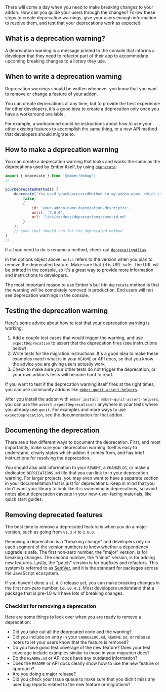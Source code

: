 There will come a day when you need to make breaking changes to your addon. How can you guide your users through the changes? Follow these steps to create deprecation warnings, give your users enough information to resolve them, and test that your deprecations work as expected.

## What is a deprecation warning?

A deprecation warning is a message printed to the console that informs a developer that they need to refactor part of their app to accommodate upcoming breaking changes to a library they use.

## When to write a deprecation warning

Deprecation warnings should be written whenever you know that you want to remove or change a feature of your addon.

You can create deprecations at any time, but to provide the best experience for other developers, it's a good idea to create a deprecation only once you have a workaround available.

For example, a workaround could be instructions about how to use your other existing features to accomplish the same thing, or a new API method that developers should migrate to.

## How to make a deprecation warning

You can create a deprecation warning that looks and works the same as the deprecations used by Ember itself, by using [`deprecate`](https://api.emberjs.com/ember/release/functions/@ember%2Fdebug/deprecate):

```js
import { deprecate } from '@ember/debug';
// ...

yourDeprecatedMethod() {
    deprecate('You used yourDeprecatedMethod in my-addon-name, which is deprecated. Here are instructions to resolve this...', 
        false,
        {
            id: 'your-addon-name.deprecation-descriptor',
            until: '2.0.0',
            url: 'link/to/docs/deprecations/some-id.md'
        }
    );
    // code that should run for the deprecated method
}
// ...
```

If all you need to do is rename a method, check out [`deprecatingAlias`](https://api.emberjs.com/ember/release/functions/@ember%2Fobject%2Fcomputed/deprecatingAlias).

In the options object above, `until` refers to the version when you plan to remove the deprecated feature. Make sure that `id` is URL-safe. The URL will be printed in the console, so it's a great way to provide more information and instructions to developers.

The most important reason to use Ember's built-in `deprecate` method is that the warning will be completely removed in production.
End users will not see deprecation warnings in the console.

## Testing the deprecation warning

Here's some advice about how to test that your deprecation warning is working:

1. Add a couple test cases that would trigger the warning, and use `expectDeprecation` to assert that the deprecation fires (see instructions below)
2. Write tests for the migration instructions. It's a good idea to make these examples match what is in your `README` or API docs, so that you know the advice you are giving users actually work
3. Check to make sure your other tests do not trigger the deprecation, or your own addon's tests will become hard to read.

If you want to test if the deprecation warning itself fires at the right times, you can use community addons like [`ember-qunit-assert-helpers`](https://github.com/workmanw/ember-qunit-assert-helpers#emberdeprecate-assertions).

After you install the addon with `ember install ember-qunit-assert-helpers`, you can use the `assert.expectDeprecation()` anywhere in your tests where you already use `qunit`. For examples and more ways to use `expectDeprecation`, see the documentation for that addon.

## Documenting the deprecation

There are a few different ways to document the deprecation.
First, and most importantly, make sure your deprecation warning itself is easy to understand, clearly states which addon it comes from, and has brief instructions for resolving the deprecation.

You should also add information to your `README`, a `CHANGELOG`, or make a dedicated `DEPRECATIONS.md` file that you can link to in your deprecation warning.
For larger projects, you may even want to have a separate section in your documentation that is just for deprecations.
Keep in mind that you don't want your library to look like it is swimming in deprecations, so avoid notes about deprecation caveats in your new-user-facing materials, like quick start guides.

## Removing deprecated features

The best time to remove a deprecated feature is when you do a major version, such as going from `v1.3.4` to `2.0.0`.

Removing a deprecation is a "breaking change" and developers rely on each segment of the version numbers to know whether a dependency upgrade is safe. The first non-zero number, the "major" version, is for breaking changes. The second number, the "minor" version, is for adding new features. Lastly, the "patch" version is for bugfixes and refactors. This system is referred to as [SemVer](https://semver.org/), and it is the standard for packages across the JavaScript ecosystem.

If you haven't done a `v1.0.0` release yet, you can make breaking changes in the first non-zero number, i.e. `v0.4.1`.
Most developers understand that a package that is pre-1.0 will have lots of breaking changes.

### Checklist for removing a deprecation

Here are some things to look over when you are ready to remove a deprecation:

- Did you take out all the deprecated code and the warning?
- Did you include an entry in your `CHANGELOG.md`, `README.md`, or release notes to let your users know that the feature is removed?
- Do you have good test coverage of the new feature? Does your test coverage include examples similar to those in your migration docs?
- Do the `README.md` or API docs have any outdated information?
- Does the `README` or API docs clearly show how to use the new feature or approach?
- Are you doing a major release?
- Did you check your Issue queue to make sure that you didn't miss any user bug reports related to the new feature or migrations?
